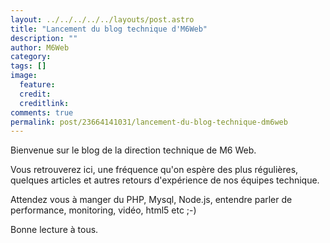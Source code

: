 ```yaml
---
layout: ../../../../../layouts/post.astro
title: "Lancement du blog technique d'M6Web"
description: ""
author: M6Web
category: 
tags: []
image:
  feature: 
  credit: 
  creditlink: 
comments: true  
permalink: post/23664141031/lancement-du-blog-technique-dm6web
---
```


Bienvenue sur le blog de la direction technique de M6 Web.

Vous retrouverez ici, une fréquence qu'on espère des plus régulières, quelques articles et autres retours d'expérience de nos équipes technique.



Attendez vous à manger du PHP, Mysql, Node.js, entendre parler de performance, monitoring, vidéo, html5 etc ;-)

Bonne lecture à tous.



